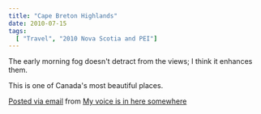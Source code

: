 ```yaml
---
title: "Cape Breton Highlands"
date: 2010-07-15
tags:
  [ "Travel", "2010 Nova Scotia and PEI"]
---
```



The early morning fog doesn't detract from the views; I think it enhances them.

This is one of Canada's most beautiful places.


[Posted via email](http://posterous.com) from [My voice is in here somewhere](http://madbaker.posterous.com/cape-breton-highlands)
